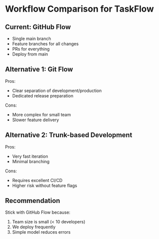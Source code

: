 # Workflow Comparison for TaskFlow

## Current: GitHub Flow
- Single main branch
- Feature branches for all changes  
- PRs for everything
- Deploy from main

## Alternative 1: Git Flow
Pros:
- Clear separation of development/production
- Dedicated release preparation

Cons:
- More complex for small team
- Slower feature delivery

## Alternative 2: Trunk-based Development
Pros:
- Very fast iteration
- Minimal branching

Cons:
- Requires excellent CI/CD
- Higher risk without feature flags

## Recommendation
Stick with GitHub Flow because:
1. Team size is small (< 10 developers)
2. We deploy frequently
3. Simple model reduces errors